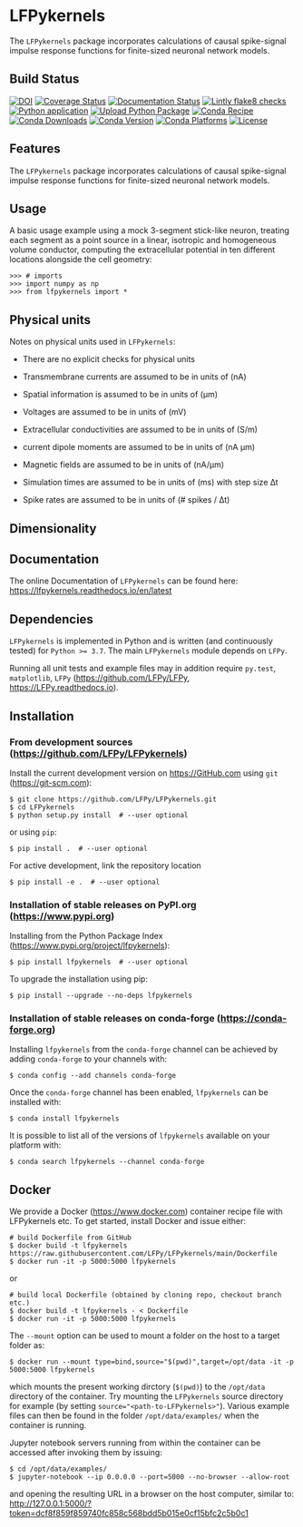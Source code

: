 # LFPykernels

The `LFPykernels` package incorporates calculations of causal spike-signal
impulse response functions for finite-sized neuronal network models.


## Build Status

[![DOI](https://zenodo.org/badge/XXXXXXXXXX.svg)](https://zenodo.org/badge/latestdoi/XXXXXXXXXX)
[![Coverage Status](https://coveralls.io/repos/github/LFPy/LFPykernels/badge.svg?branch=main)](https://coveralls.io/github/LFPy/LFPykernels?branch=main)
[![Documentation Status](https://readthedocs.org/projects/lfpykernels/badge/?version=latest)](https://lfpykernels.readthedocs.io/en/latest/?badge=latest)
[![Lintly flake8 checks](https://github.com/LFPy/lfpykernels/workflows/Lintly%20flake8%20checks/badge.svg)](https://github.com/LFPy/LFPykernels/actions?query=workflow%3A%22Lintly+flake8+checks%22)
[![Python application](https://github.com/LFPy/LFPykernels/workflows/Python%20application/badge.svg)](https://github.com/LFPy/LFPykernels/actions?query=workflow%3A%22Python+application%22)
[![Upload Python Package](https://github.com/LFPy/LFPykernels/workflows/Upload%20Python%20Package/badge.svg)](https://pypi.org/project/LFPykernels)
[![Conda Recipe](https://img.shields.io/badge/recipe-lfpykernels-green.svg)](https://anaconda.org/conda-forge/lfpykernels)
[![Conda Downloads](https://img.shields.io/conda/dn/conda-forge/lfpykernels.svg)](https://anaconda.org/conda-forge/lfpykernels)
[![Conda Version](https://img.shields.io/conda/vn/conda-forge/lfpykernels.svg)](https://anaconda.org/conda-forge/lfpykernels)
[![Conda Platforms](https://img.shields.io/conda/pn/conda-forge/lfpykernels.svg)](https://anaconda.org/conda-forge/lfpykernels)
[![License](http://img.shields.io/:license-GPLv3+-green.svg)](http://www.gnu.org/licenses/gpl-3.0.html)


## Features

The `LFPykernels` package incorporates calculations of causal spike-signal
impulse response functions for finite-sized neuronal network models.


## Usage

A basic usage example using a mock 3-segment stick-like neuron,
treating each segment as a point source in a linear, isotropic and homogeneous volume conductor,
computing the extracellular potential in ten different locations
alongside the cell geometry:

    >>> # imports
    >>> import numpy as np
    >>> from lfpykernels import *


## Physical units

Notes on physical units used in `LFPykernels`:

- There are no explicit checks for physical units

- Transmembrane currents are assumed to be in units of (nA)

- Spatial information is assumed to be in units of (µm)

- Voltages are assumed to be in units of (mV)

- Extracellular conductivities are assumed to be in units of (S/m)

- current dipole moments are assumed to be in units of (nA µm)

- Magnetic fields are assumed to be in units of (nA/µm)

- Simulation times are assumed to be in units of (ms) with step size ∆t

- Spike rates are assumed to be in units of (# spikes / ∆t)


## Dimensionality


## Documentation

The online Documentation of `LFPykernels` can be found here:
https://lfpykernels.readthedocs.io/en/latest


## Dependencies

`LFPykernels` is implemented in Python and is written (and continuously tested) for `Python >= 3.7`.
The main `LFPykernels` module depends on ``LFPy``.

Running all unit tests and example files may in addition require `py.test`, `matplotlib`,
`LFPy` (https://github.com/LFPy/LFPy, https://LFPy.readthedocs.io).


## Installation

### From development sources (https://github.com/LFPy/LFPykernels)

Install the current development version on https://GitHub.com using `git` (https://git-scm.com):

    $ git clone https://github.com/LFPy/LFPykernels.git
    $ cd LFPykernels
    $ python setup.py install  # --user optional

or using `pip`:

    $ pip install .  # --user optional

For active development, link the repository location

    $ pip install -e .  # --user optional

### Installation of stable releases on PyPI.org (https://www.pypi.org)

Installing from the Python Package Index (https://www.pypi.org/project/lfpykernels):

    $ pip install lfpykernels  # --user optional

To upgrade the installation using pip:

    $ pip install --upgrade --no-deps lfpykernels

### Installation of stable releases on conda-forge (https://conda-forge.org)

Installing `lfpykernels` from the `conda-forge` channel can be achieved by adding `conda-forge` to your channels with:

    $ conda config --add channels conda-forge

Once the `conda-forge` channel has been enabled, `lfpykernels` can be installed with:

    $ conda install lfpykernels

It is possible to list all of the versions of `lfpykernels` available on your platform with:

    $ conda search lfpykernels --channel conda-forge


## Docker

We provide a Docker (https://www.docker.com) container recipe file with LFPykernels etc.
To get started, install Docker and issue either:

    # build Dockerfile from GitHub
    $ docker build -t lfpykernels https://raw.githubusercontent.com/LFPy/LFPykernels/main/Dockerfile
    $ docker run -it -p 5000:5000 lfpykernels


or

    # build local Dockerfile (obtained by cloning repo, checkout branch etc.)
    $ docker build -t lfpykernels - < Dockerfile
    $ docker run -it -p 5000:5000 lfpykernels


The ``--mount`` option can be used to mount a folder on the host to a target folder as:

    $ docker run --mount type=bind,source="$(pwd)",target=/opt/data -it -p 5000:5000 lfpykernels


which mounts the present working dirctory (``$(pwd)``) to the ``/opt/data`` directory of the container.
Try mounting the ``LFPykernels`` source directory for example (by setting ``source="<path-to-LFPykernels>"``).
Various example files can then be found in the folder ``/opt/data/examples/``
when the container is running.

Jupyter notebook servers running from within the
container can be accessed after invoking them by issuing:

    $ cd /opt/data/examples/
    $ jupyter-notebook --ip 0.0.0.0 --port=5000 --no-browser --allow-root


and opening the resulting URL in a browser on the host computer, similar to:
http://127.0.0.1:5000/?token=dcf8f859f859740fc858c568bdd5b015e0cf15bfc2c5b0c1
